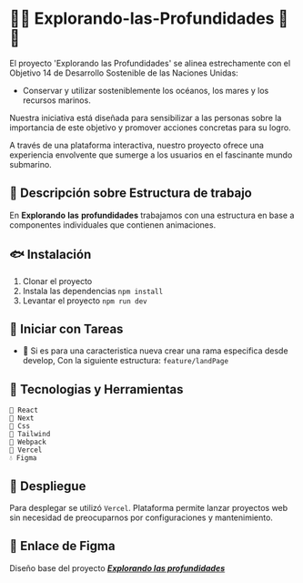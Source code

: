 #  🦈🐳 Explorando-las-Profundidades 🐳🦈

El proyecto 'Explorando las Profundidades' se alinea estrechamente con el Objetivo 14 de Desarrollo Sostenible de las Naciones Unidas: 
- Conservar y utilizar sosteniblemente los océanos, los mares y los recursos marinos. 

Nuestra iniciativa está diseñada para sensibilizar a las personas sobre la importancia de este objetivo y promover acciones concretas para su logro.

A través de una plataforma interactiva, nuestro proyecto ofrece una experiencia envolvente que sumerge a los usuarios en el fascinante mundo submarino. 



## ​🦑​​ Descripción sobre Estructura de trabajo
En **Explorando** **las** **profundidades** trabajamos con una estructura en base a componentes individuales que contienen animaciones.


## 🐟 Instalación

1. Clonar el proyecto
2. Instala las dependencias
   `npm install`
3. Levantar el proyecto
   `npm run dev`

## 🐠​ Iniciar con Tareas
- 🦐 Si es para una caracteristica nueva crear una rama especifica desde develop, Con la siguiente estructura:
    `feature/landPage `

## 🐡​ Tecnologias y Herramientas
    🪼 React 
    🦭 Next 
    🦞 Css 
    🦐 Tailwind ​​
    🌊 Webpack
    🫧 Vercel
    💧 Figma

## ​🐚​ Despliegue
Para desplegar se utilizó `Vercel`.
Plataforma permite lanzar proyectos web sin necesidad de preocuparnos por configuraciones y mantenimiento.

## ​🪼  Enlace de Figma
Diseño base del proyecto [***Explorando las profundidades***](https://www.figma.com/file/fwm2AkPppTcv551HKUXH2N/Explorando-las-profundidades?type=design&node-id=0%3A1&mode=design&t=Fyz3UylXIxO3dD9f-1)



